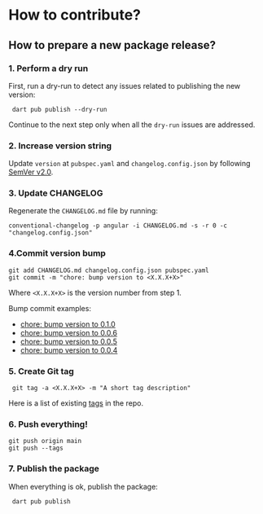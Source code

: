 # How to contribute?

## How to prepare a new package release?

### 1. Perform a dry run

First, run a dry-run to detect any issues related to publishing the new version:

```shell
 dart pub publish --dry-run
```

Continue to the next step only when all the `dry-run` issues are addressed.

### 2. Increase version string

Update `version` at `pubspec.yaml` and `changelog.config.json` by following [SemVer v2.0](https://semver.org/lang/es/).

### 3. Update CHANGELOG

Regenerate the `CHANGELOG.md` file by running:

```shell
conventional-changelog -p angular -i CHANGELOG.md -s -r 0 -c "changelog.config.json"
```

### 4.Commit version bump

```shell
git add CHANGELOG.md changelog.config.json pubspec.yaml
git commit -m "chore: bump version to <X.X.X+X>"
```

Where `<X.X.X+X>` is the version number from step 1.

Bump commit examples:
- [chore: bump version to 0.1.0](https://github.com/luisburgos/buzz/commit/18fc6263cede0ce23f2bb994d2e7880dc6aa7288)
- [chore: bump version to 0.0.6](https://github.com/luisburgos/buzz/commit/ee8214f41da8fd35a6a008803b9105499e6a4c20)
- [chore: bump version to 0.0.5](https://github.com/luisburgos/buzz/commit/2cb8756188c50d374d17e6d2fafe055ff1fa3795)
- [chore: bump version to 0.0.4](https://github.com/luisburgos/buzz/commit/44842aeb6cc197101ff07c0e44a7d1976b783b50)

### 5. Create Git tag

```shell
 git tag -a <X.X.X+X> -m "A short tag description"
```

Here is a list of existing [tags](https://github.com/luisburgos/neo_flutterism/tags) in the repo.

### 6. Push everything!

```shell
git push origin main
git push --tags
```

### 7. Publish the package

When everything is ok, publish the package:

```shell
 dart pub publish
```
